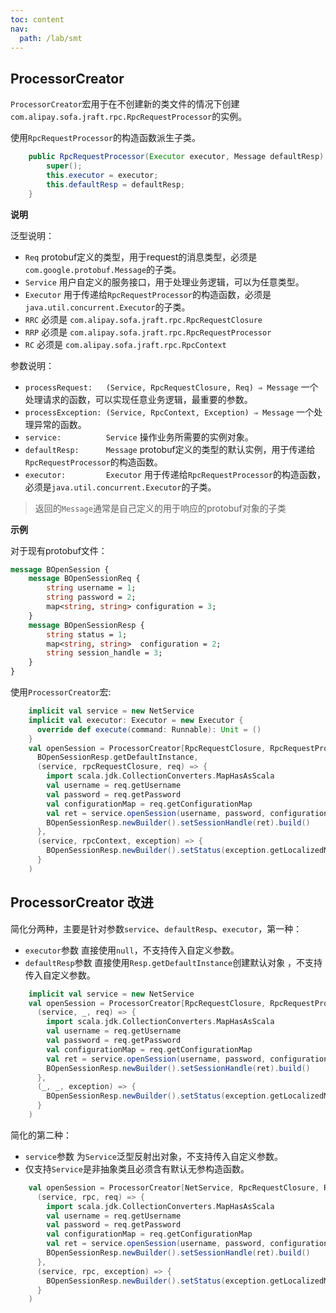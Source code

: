 ```yaml
---
toc: content
nav:
  path: /lab/smt
---
```


## ProcessorCreator


`ProcessorCreator`宏用于在不创建新的类文件的情况下创建`com.alipay.sofa.jraft.rpc.RpcRequestProcessor`的实例。

使用`RpcRequestProcessor`的构造函数派生子类。
```java
    public RpcRequestProcessor(Executor executor, Message defaultResp) {
        super();
        this.executor = executor;
        this.defaultResp = defaultResp;
    }
```

**说明**

泛型说明：
- `Req` protobuf定义的类型，用于request的消息类型，必须是`com.google.protobuf.Message`的子类。
- `Service` 用户自定义的服务接口，用于处理业务逻辑，可以为任意类型。
- `Executor` 用于传递给`RpcRequestProcessor`的构造函数，必须是`java.util.concurrent.Executor`的子类。
- `RRC` 必须是 `com.alipay.sofa.jraft.rpc.RpcRequestClosure`
- `RRP` 必须是 `com.alipay.sofa.jraft.rpc.RpcRequestProcessor`
- `RC` 必须是 `com.alipay.sofa.jraft.rpc.RpcContext`

参数说明：
- `processRequest:   (Service, RpcRequestClosure, Req) ⇒ Message` 一个处理请求的函数，可以实现任意业务逻辑，最重要的参数。
- `processException: (Service, RpcContext, Exception) ⇒ Message` 一个处理异常的函数。
- `service:          Service` 操作业务所需要的实例对象。
- `defaultResp:      Message` protobuf定义的类型的默认实例，用于传递给`RpcRequestProcessor`的构造函数。
- `executor:         Executor` 用于传递给`RpcRequestProcessor`的构造函数，必须是`java.util.concurrent.Executor`的子类。

> 返回的`Message`通常是自己定义的用于响应的protobuf对象的子类

**示例**

对于现有protobuf文件：
```proto
message BOpenSession {
    message BOpenSessionReq {
        string username = 1;
        string password = 2;
        map<string, string> configuration = 3;
    }
    message BOpenSessionResp {
        string status = 1;
        map<string, string>  configuration = 2;
        string session_handle = 3;
    }
}
```

使用`ProcessorCreator`宏:
```scala
    implicit val service = new NetService
    implicit val executor: Executor = new Executor {
      override def execute(command: Runnable): Unit = ()
    }
    val openSession = ProcessorCreator[RpcRequestClosure, RpcRequestProcessor, RpcContext, BOpenSessionReq, BOpenSessionResp, NetService, Executor](
      BOpenSessionResp.getDefaultInstance,
      (service, rpcRequestClosure, req) => {
        import scala.jdk.CollectionConverters.MapHasAsScala
        val username = req.getUsername
        val password = req.getPassword
        val configurationMap = req.getConfigurationMap
        val ret = service.openSession(username, password, configurationMap.asScala.toMap)
        BOpenSessionResp.newBuilder().setSessionHandle(ret).build()
      },
      (service, rpcContext, exception) => {
        BOpenSessionResp.newBuilder().setStatus(exception.getLocalizedMessage).build()
      }
    )
```

## ProcessorCreator 改进

简化分两种，主要是针对参数`service`、`defaultResp`、`executor`，第一种：
- `executor`参数 直接使用`null`，不支持传入自定义参数。
- `defaultResp`参数 直接使用`Resp.getDefaultInstance`创建默认对象 ，不支持传入自定义参数。

```scala
    implicit val service = new NetService
    val openSession = ProcessorCreator[RpcRequestClosure, RpcRequestProcessor, RpcContext, BOpenSessionReq, BOpenSessionResp, NetService](
      (service, _, req) => {
        import scala.jdk.CollectionConverters.MapHasAsScala
        val username = req.getUsername
        val password = req.getPassword
        val configurationMap = req.getConfigurationMap
        val ret = service.openSession(username, password, configurationMap.asScala.toMap)
        BOpenSessionResp.newBuilder().setSessionHandle(ret).build()
      },
      (_, _, exception) => {
        BOpenSessionResp.newBuilder().setStatus(exception.getLocalizedMessage).build()
      }
    )
```

简化的第二种：
- `service`参数 为`Service`泛型反射出对象，不支持传入自定义参数。
- 仅支持`Service`是非抽象类且必须含有默认无参构造函数。

```scala
    val openSession = ProcessorCreator[NetService, RpcRequestClosure, RpcRequestProcessor, RpcContext, BOpenSessionReq, BOpenSessionResp](
      (service, rpc, req) => {
        import scala.jdk.CollectionConverters.MapHasAsScala
        val username = req.getUsername
        val password = req.getPassword
        val configurationMap = req.getConfigurationMap
        val ret = service.openSession(username, password, configurationMap.asScala.toMap)
        BOpenSessionResp.newBuilder().setSessionHandle(ret).build()
      },
      (service, rpc, exception) => {
        BOpenSessionResp.newBuilder().setStatus(exception.getLocalizedMessage).build()
      }
    )
```
